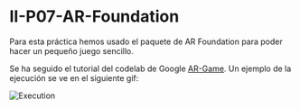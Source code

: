 # II-P07-AR-Foundation

Para esta práctica hemos usado el paquete de AR Foundation para poder hacer un pequeño juego sencillo.

Se ha seguido el tutorial del codelab de Google [AR-Game](https://codelabs.developers.google.com/arcore-unity-ar-foundation#0). Un ejemplo de la ejecución se ve en el siguiente gif:

![Execution](./gifs/arfoundation.gif)
